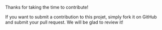 Thanks for taking the time to contribute!

If you want to submit a contribution to this projet, simply fork it on GitHub and
submit your pull request. We will be glad to review it!

